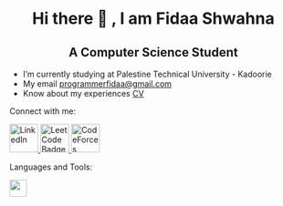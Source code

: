 <div align="center">
  <h1 style="border:none;">Hi there 👋 , I am Fidaa Shwahna</h1>
  <h2>A Computer Science Student</h2>
</div>



- I’m currently studying at Palestine Technical University - Kadoorie
- My email programmerfidaa@gmail.com
- Know about my experiences [CV](https://drive.google.com/file/d/1rhfLAVdVtq5SThTtNr-JQRmVrCv1poQk/view?usp=sharing)


Connect with me:
<div id="badges">
  <a href="https://www.linkedin.com/in/fidaa-shwahna-5408b22b6/">
    <img src="https://cdn-icons-png.flaticon.com/256/174/174857.png" alt="LinkedIn" style="width:50px;height:50px;">
  </a>

  
  <a href="https://leetcode.com/programmerfidaa/">
    <img src="https://user-images.githubusercontent.com/36547915/97088991-45da5d00-1652-11eb-900f-80d106540f4f.png" alt="LeetCode Badge" style="width:50px;height:50px;">
  </a>

 <a href="https://codeforces.com/profile/fidaa_shwahna">
    <img src="https://cdn.iconscout.com/icon/free/png-256/free-code-forces-3628695-3029920.png" alt="CodeForces Badge" style="width:50px;height:50px;">
  </a>
</div>


Languages and Tools:
<div>
  <img src="https://w7.pngwing.com/pngs/46/626/png-transparent-c-logo-the-c-programming-language-computer-icons-computer-programming-source-code-programming-miscellaneous-template-blue.png" style="width:30px;height:30px;">

</div>

